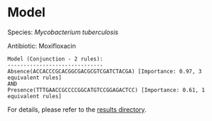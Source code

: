 
# Model

Species: *Mycobacterium tuberculosis*

Antibiotic: Moxifloxacin

```
Model (Conjunction - 2 rules):
------------------------------
Absence(ACCACCCGCACGGCGACGCGTCGATCTACGA) [Importance: 0.97, 3 equivalent rules]
AND
Presence(TTTGAACCGCCCCGGCATGTCCGGAGACTCC) [Importance: 0.61, 1 equivalent rules]

```

For details, please refer to the [results directory](../../../../../results/scm_b/mycobacterium%20tuberculosis/moxifloxacin/repeat_9/).

